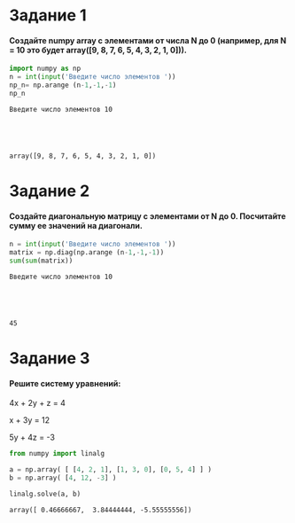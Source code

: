 
# Задание 1

#### Создайте numpy array с элементами от числа N до 0 (например, для N = 10 это будет array([9, 8, 7, 6, 5, 4, 3, 2, 1, 0])).


```python
import numpy as np
n = int(input('Введите число элементов '))
np_n= np.arange (n-1,-1,-1)
np_n
```

    Введите число элементов 10
    




    array([9, 8, 7, 6, 5, 4, 3, 2, 1, 0])



# Задание 2

#### Создайте диагональную матрицу с элементами от N до 0. Посчитайте сумму ее значений на диагонали.


```python
n = int(input('Введите число элементов '))
matrix = np.diag(np.arange (n-1,-1,-1))
sum(sum(matrix))
```

    Введите число элементов 10
    




    45



# Задание 3
#### Решите систему уравнений:
4x + 2y + z = 4 

x + 3y = 12 

5y + 4z = -3


```python
from numpy import linalg
```


```python
a = np.array( [ [4, 2, 1], [1, 3, 0], [0, 5, 4] ] )
b = np.array( [4, 12, -3] )
```


```python
linalg.solve(a, b)
```




    array([ 0.46666667,  3.84444444, -5.55555556])


